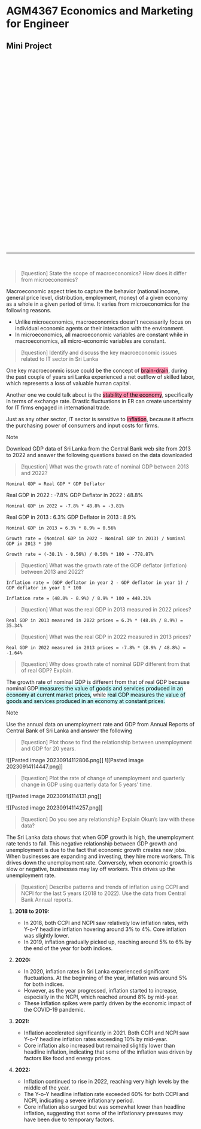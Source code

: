 # AGM4367 Economics and Marketing for Engineer
## Mini Project
<br>
<br>
<br>
<br>
<br>
<br>
<br>
<br>
<br>
<br>
<br>
<br>
<br>
<br>
<br>
<br>
<br>
<br>
<br>
<br>
<br>
<br>
<br>
<br>
<br>
<br>
<br>
<br>
<br>
<br>

***

<br>

> [!question]
> State the scope of macroeconomics? How does it differ from microeconomics?

Macroeconomic aspect tries to capture the behavior (national income, general price level, distribution, employment, money) of a given economy as a whole in a given period of time. It varies from microeconomics for the following reasons.
- Unlike microeconomics, macroeconomics doesn't necessarily focus on individual economic agents or their interaction with the environment.
- In microeconomics, all macroeconomic variables are constant while in macroeconomics, all micro-economic variables are constant.

> [!question]
> Identify and discuss the key macroeconomic issues related to IT sector in Sri Lanka

One key macroeconmic issue could be the concept of <mark style="background: #FF5582A6;">brain-drain</mark>, during the past couple of years sri Lanka experienced a net outflow of skilled labor, which represents a loss of valuable human capital. 

Another one we could talk about is the <mark style="background: #FF5582A6;">stability of the economy</mark>, specifically in terms of exchange rate. Drastic fluctuations in ER can create uncertainty for IT firms engaged in international trade.

Just as any other sector, IT sector is sensitive to <mark style="background: #FF5582A6;">inflation</mark>, because it affects the purchasing power of consumers and input costs for firms. 


> [!note]
> Download GDP data of Sri Lanka from the Central Bank web site from 2013 to 2022
and answer the following questions based on the data downloaded

> [!question]
> What was the growth rate of nominal GDP between 2013 and 2022?

```
Nominal GDP = Real GDP * GDP Deflator
```

Real GDP in 2022 : -7.8%
GDP Deflator in 2022 : 48.8%

```
Nominal GDP in 2022 = -7.8% * 48.8% = -3.81%
```

Real GDP in 2013 : 6.3%
GDP Deflator in 2013 : 8.9%

```
Nominal GDP in 2013 = 6.3% * 8.9% = 0.56%
```

```
Growth rate = (Nominal GDP in 2022 - Nominal GDP in 2013) / Nominal GDP in 2013 * 100
```

```
Growth rate = (-38.1% - 0.56%) / 0.56% * 100 = -778.87%
```

> [!question]
> What was the growth rate of the GDP deflator (inflation) between 2013 and 2022?

```
Inflation rate = (GDP deflator in year 2 - GDP deflator in year 1) / GDP deflator in year 1 * 100
```

```
Inflation rate = (48.8% - 8.9%) / 8.9% * 100 = 448.31%
```

> [!question]
> What was the real GDP in 2013 measured in 2022 prices?

```
Real GDP in 2013 measured in 2022 prices = 6.3% * (48.8% / 8.9%) = 35.34%
```

> [!question]
> What was the real GDP in 2022 measured in 2013 prices?

```
Real GDP in 2022 measured in 2013 prices = -7.8% * (8.9% / 48.8%) = -1.64%
```

> [!question]
> Why does growth rate of nominal GDP different from that of real GDP? Explain.

The growth rate of nominal GDP is different from that of real GDP because nominal GDP<mark style="background: #ABF7F7A6;"> measures the value of goods and services produced in an economy at current market prices,</mark> while <mark style="background: #ABF7F7A6;">real GDP measures the value of goods and services produced in an economy at constant prices.</mark>


> [!note]
> Use the annual data on unemployment rate and GDP from Annual Reports of Central Bank of Sri Lanka and answer the following

>[!question]
>Plot those to find the relationship between unemployment and GDP for 20 years.


![[Pasted image 20230914112806.png]]
![[Pasted image 20230914114447.png]]

>[!question]
>Plot the rate of change of unemployment and quarterly change in GDP using quarterly data for 5 years’ time.

![[Pasted image 20230914114131.png]]

![[Pasted image 20230914114257.png]]

> [!question]
> Do you see any relationship? Explain Okun’s law with these data?

The Sri Lanka data shows that when GDP growth is high, the unemployment rate tends to fall. This negative relationship between GDP growth and unemployment is due to the fact that economic growth creates new jobs. When businesses are expanding and investing, they hire more workers. This drives down the unemployment rate. Conversely, when economic growth is slow or negative, businesses may lay off workers. This drives up the unemployment rate.


> [!question]
> Describe patterns and trends of inflation using CCPI and NCPI for the last 5 years (2018 to 2022). Use the data from Central Bank Annual reports. 

1. **2018 to 2019:**
   
    - In 2018, both CCPI and NCPI saw relatively low inflation rates, with Y-o-Y headline inflation hovering around 3% to 4%. Core inflation was slightly lower.
    - In 2019, inflation gradually picked up, reaching around 5% to 6% by the end of the year for both indices.
2. **2020:**
   
    - In 2020, inflation rates in Sri Lanka experienced significant fluctuations. At the beginning of the year, inflation was around 5% for both indices.
    - However, as the year progressed, inflation started to increase, especially in the NCPI, which reached around 8% by mid-year.
    - These inflation spikes were partly driven by the economic impact of the COVID-19 pandemic.
3. **2021:**
    
    - Inflation accelerated significantly in 2021. Both CCPI and NCPI saw Y-o-Y headline inflation rates exceeding 10% by mid-year.
    - Core inflation also increased but remained slightly lower than headline inflation, indicating that some of the inflation was driven by factors like food and energy prices.
4. **2022:**
    
    - Inflation continued to rise in 2022, reaching very high levels by the middle of the year.
    - The Y-o-Y headline inflation rate exceeded 60% for both CCPI and NCPI, indicating a severe inflationary period.
    - Core inflation also surged but was somewhat lower than headline inflation, suggesting that some of the inflationary pressures may have been due to temporary factors.